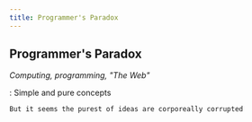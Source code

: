 ```yaml
---
title: Programmer's Paradox
---
```


## Programmer's Paradox

*Computing, programming, "The Web"*

:	Simple and pure concepts

	But it seems the purest of ideas are corporeally corrupted